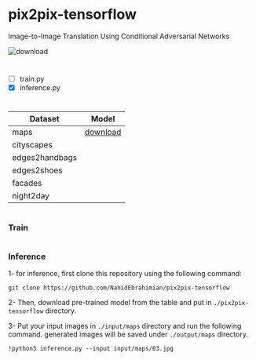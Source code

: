 # pix2pix-tensorflow
Image-to-Image Translation Using Conditional Adversarial Networks

![download](https://user-images.githubusercontent.com/82975802/136291775-3603ee00-442c-4dea-a76c-319c75e73245.png)

#


- [ ] train.py
- [x] inference.py

#

| Dataset  | Model |
| ------------- | ------------- |
|maps|[download]( https://drive.google.com/file/d/1-aGQ78qFieai5CkBiUhz3Hw1b-EudpO4/view?usp=sharing)|
|cityscapes|      |
|edges2handbags|      |
|edges2shoes|      |
|facades|     |
|night2day|      |

#

### Train

#

### Inference

1- for inference, first clone this repository using the following command:

```
git clone https://github.com/NahidEbrahimian/pix2pix-tensorflow
```

2- Then, download pre-trained model from the table and put in `./pix2pix-tensorflow` directory.

3- Put your input images in `./input/maps` directory and run the following command. generated images will be saved under `./output/maps` directory. 

```
!python3 inference.py --input input/maps/03.jpg
```
